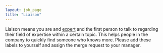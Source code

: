 ```yaml
---
layout: job_page
title: "Liaison"
---
```


Liaison means you are and [expert](/jobs/expert/) and the first person to talk to regarding their field of expertise within a certain topic.
This helps people in the company to quickly find someone who knows more.
Please add these labels to yourself and assign the merge request to your manager.
